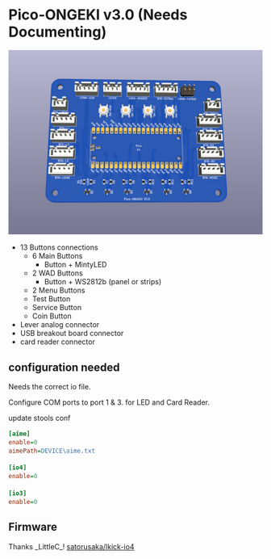 # Pico-ONGEKI v3.0 (Needs Documenting)

![Pico-ONFGKI v3.0](Images\Pico-ONGEKI.png)

- 13 Buttons connections
  - 6 Main Buttons
    - Button + MintyLED
  - 2 WAD Buttons
    - Button + WS2812b (panel or strips)
  - 2 Menu Buttons
  - Test Button
  - Service Button
  - Coin Button
- Lever analog connector
- USB breakout board connector
- card reader connector

## configuration needed

Needs the correct io file.

Configure COM ports to port 1 & 3. for LED and Card Reader.

update stools conf

```ini
[aime]
enable=0
aimePath=DEVICE\aime.txt

[io4]
enable=0

[io3]
enable=0
```

## Firmware

Thanks \_LittleC\_! [satorusaka/lkick-io4](https://github.com/satorusaka/lkick-io4)

